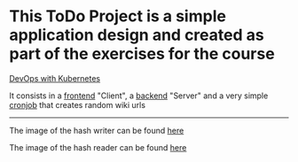 # This ToDo Project is a simple application design and created as part of the exercises for the course

[DevOps with Kubernetes](https://devopswithkubernetes.com/)

It consists in a [frontend](./client/) "Client", a [backend](./server/) "Server" and a very simple [cronjob](./cronjob/)
that creates random wiki urls

---

The image of the hash writer can be found [here](https://hub.docker.com/r/sirpacoder/client)

The image of the hash reader can be found [here](https://hub.docker.com/r/sirpacoder/server)
